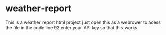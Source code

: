 # weather-report
This is a weather report html project 
just open this as a webrower to acess the file
in the code line 92 enter your API key so that this works
